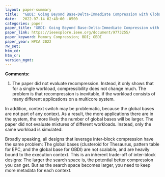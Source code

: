 ```yaml
---
layout: paper-summary
title:  "GBDI: Going Beyond Base-Delta-Immediate Compression with Global Bases"
date:   2022-07-14 02:48:00 -0500
categories: paper
paper_title: "GBDI: Going Beyond Base-Delta-Immediate Compression with Global Bases"
paper_link: https://ieeexplore.ieee.org/document/9773255/
paper_keyword: Memory Compression; BDI; GBDI
paper_year: HPCA 2022
rw_set:
htm_cd:
htm_cr:
version_mgmt:
---
```


**Comments:**

1. The paper did not evaluate recompression. Instead, it only shows that for a single workload, compressibility
does not change much. The problem is that recompression is inevitable, if the workload consists of many
different applications on a multicore system.

In addition, context switch may be problematic, because the global bases are not part of any context. 
As a result, the more applications there are in the system, the more likely the number of global bases will be larger.
The paper did not evaluate mixtures of different workloads. Instead, only the same workload is simulated.

Broadly speaking, all designs that leverage inter-block compression have the same problem: The global bases 
(clusteroid for Thesaurus, pattern table for EPC, and the global base for GBDI) are not scalable, and
are heavily bound to the execution context.
This is an inherent trade-off of inter-block designs: The larger the search space is, the potential better 
compression you can get. But as the search space becomes larger, you need to keep more metadata for each context.